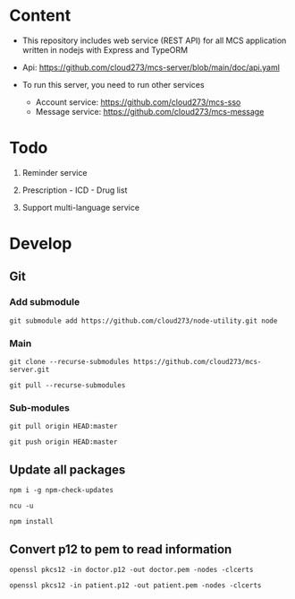 # Content

- This repository includes web service (REST API) for all MCS application written in nodejs with Express and TypeORM 

- Api: https://github.com/cloud273/mcs-server/blob/main/doc/api.yaml

- To run this server, you need to run other services 
    + Account service: https://github.com/cloud273/mcs-sso
    + Message service: https://github.com/cloud273/mcs-message

# Todo

1. Reminder service

2. Prescription - ICD - Drug list

3. Support multi-language service


# Develop

## Git

### Add submodule

`
git submodule add https://github.com/cloud273/node-utility.git node
`

### Main

`
git clone --recurse-submodules https://github.com/cloud273/mcs-server.git
`

`
git pull --recurse-submodules
`

### Sub-modules

`
git pull origin HEAD:master
`

`
git push origin HEAD:master
`


## Update all packages

`
npm i -g npm-check-updates
`

`
ncu -u
`

`
npm install
`
    
## Convert p12 to pem to read information

`
openssl pkcs12 -in doctor.p12 -out doctor.pem -nodes -clcerts
`

`
openssl pkcs12 -in patient.p12 -out patient.pem -nodes -clcerts
`
